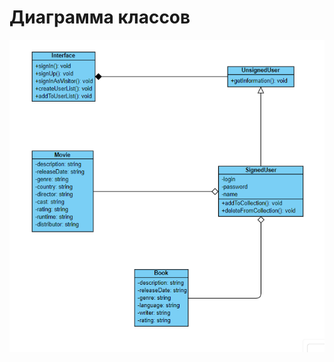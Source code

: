 # Диаграмма классов  

![Диаграмма классов](https://github.com/SneakyElfff/MoviesAndBooksRecommendationsService/blob/ed5974f4772d5c61d74d87213f8b7a3d3f4bc074/Diagrams/Pictures/ClassDiagram.png) 
